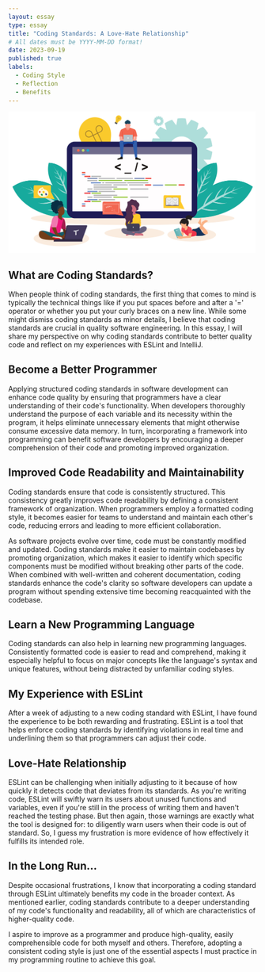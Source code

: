 ```yaml
---
layout: essay
type: essay
title: "Coding Standards: A Love-Hate Relationship"
# All dates must be YYYY-MM-DD format!
date: 2023-09-19
published: true
labels:
  - Coding Style
  - Reflection
  - Benefits
---
```


<img width="500" class="rounded float-start pe-4" src="../img/coding-standards-love-hate/coding-standards-icon.png" alt="image">

## What are Coding Standards?

When people think of coding standards, the first thing that comes to mind is typically the technical things like if you put spaces before and after a '=' operator or whether you put your curly braces on a new line. While some might dismiss coding standards as minor details, I believe that coding standards are crucial in quality software engineering. In this essay, I will share my perspective on why coding standards contribute to better quality code and reflect on my experiences with ESLint and IntelliJ.

## Become a Better Programmer

Applying structured coding standards in software development can enhance code quality by ensuring that programmers have a clear understanding of their code's functionality. When developers
thoroughly understand the purpose of each variable and its necessity within the program, it helps eliminate unnecessary elements that might otherwise consume excessive data memory. In turn, incorporating a framework into programming can benefit software developers by encouraging a deeper comprehension of their code and promoting improved organization.

## Improved Code Readability and Maintainability

Coding standards ensure that code is consistently structured. This consistency greatly improves code readability by defining a consistent framework of organization. When programmers employ a formatted coding style, it becomes easier for teams to understand and maintain each other's code, reducing errors and leading to more efficient collaboration.

As software projects evolve over time, code must be constantly modified and updated. Coding standards make it easier to maintain codebases by promoting organization, which makes it easier to identify which specific components must be modified without breaking other parts of the code. When combined with well-written and coherent documentation, coding standards enhance the code's clarity so software developers can update a program without spending extensive time becoming reacquainted with the codebase.

## Learn a New Programming Language

Coding standards can also help in learning new programming languages. Consistently formatted code is easier to read and comprehend, making it especially helpful to focus on major concepts like the language's syntax and unique features, without being distracted by unfamiliar coding styles.

## My Experience with ESLint

After a week of adjusting to a new coding standard with ESLint, I have found the experience to be both rewarding and frustrating. ESLint is a tool that helps enforce coding standards by identifying violations in real time and underlining them so that programmers can adjust their code.

## Love-Hate Relationship

ESLint can be challenging when initially adjusting to it because of how quickly it detects code that deviates from its standards. As you're writing code, ESLint will swiftly warn its users about unused functions and variables, even if you're still in the process of writing them and haven't reached the testing phase. But then again, those warnings are exactly what the tool is designed for: to diligently warn users when their code is out of standard. So, I guess my frustration is more evidence of how effectively it fulfills its intended role.

## In the Long Run...

Despite occasional frustrations, I know that incorporating a coding standard through ESLint ultimately benefits my code in the broader context. As mentioned earlier, coding standards contribute to a deeper understanding of my code's functionality and readability, all of which are characteristics of higher-quality code.

I aspire to improve as a programmer and produce high-quality, easily comprehensible code for both myself and others. Therefore, adopting a consistent coding style is just one of the essential aspects I must practice in my programming routine to achieve this goal.

<br/>
